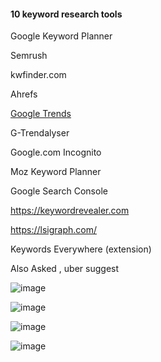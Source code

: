 #### 10 keyword research tools

Google Keyword Planner

Semrush 

kwfinder.com

Ahrefs

[Google Trends](https://trends.google.com/)

G-Trendalyser 

Google.com Incognito 

Moz Keyword Planner

Google Search Console

https://keywordrevealer.com

https://lsigraph.com/

Keywords Everywhere (extension)

 Also Asked , uber suggest

![image](https://github.com/atiq-shumon/seo_viral_search_keyword_page_rank_google_chrome_extention_produc_tools/assets/21005669/d3eecf08-4458-4e28-8b22-ea9659731d04)

![image](https://github.com/atiq-shumon/seo_viral_search_keyword_page_rank_google_chrome_extention_produc_tools/assets/21005669/11bbc724-1c93-42b0-88ae-b4c4cf5e665f)

![image](https://github.com/atiq-shumon/seo_viral_search_keyword_page_rank_google_chrome_extention_produc_tools/assets/21005669/527c776f-67e0-4b9b-b8f7-195ad183426e)

![image](https://github.com/atiq-shumon/seo_viral_search_keyword_page_rank_google_chrome_extention_produc_tools/assets/21005669/369336ae-bdc6-4adf-95d3-3b1616126289)

